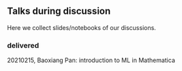 ## Talks during discussion

Here we collect slides/notebooks of our discussions.

### delivered

20210215, Baoxiang Pan: introduction to ML in Mathematica